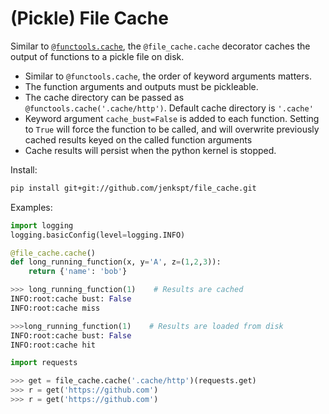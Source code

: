 (Pickle) File Cache
==========

Similar to [`@functools.cache`](https://docs.python.org/3/library/functools.html#functools.cache), the `@file_cache.cache` decorator caches
the output of functions to a pickle file on disk. 

* Similar to `@functools.cache`, the order of keyword arguments matters.
* The function arguments and outputs must be pickleable.
* The cache directory can be passed as `@functools.cache('.cache/http')`. Default cache directory is `'.cache'`
* Keyword argument `cache_bust=False` is added to each function. 
Setting to `True` will force the function to be called, and will overwrite previously cached results keyed on the called function arguments
* Cache results will persist when the python kernel is stopped.


Install:
```sh
pip install git+git://github.com/jenkspt/file_cache.git
```

Examples:

```python
import logging
logging.basicConfig(level=logging.INFO)

@file_cache.cache()
def long_running_function(x, y='A', z=(1,2,3)):
	return {'name': 'bob'}

>>> long_running_function(1)	# Results are cached
INFO:root:cache bust: False
INFO:root:cache miss

>>>long_running_function(1)    # Results are loaded from disk
INFO:root:cache bust: False
INFO:root:cache hit
```

```python
import requests

>>> get = file_cache.cache('.cache/http')(requests.get)
>>> r = get('https://github.com')
>>> r = get('https://github.com')
```
